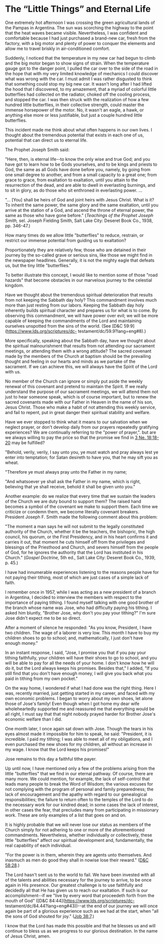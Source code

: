 # The “Little Things” and Eternal Life

One extremely hot afternoon I was crossing the green agricultural lands of the
Pampas in Argentina. The sun was scorching the highway to the point that the
heat waves became visible. Nevertheless, I was confident and comfortable
because I had just purchased a brand-new car, fresh from the factory, with a
big motor and plenty of power to conquer the elements and allow me to travel
briskly in air-conditioned comfort.

Suddenly, I noticed that the temperature in my new car had begun to climb and
the big motor began to show signs of strain. When the temperature gauge got to
the danger point, I pulled the car over to the side of the road in the hope
that with my very limited knowledge of mechanics I could discover what was
wrong with the car. I must admit I was rather disgusted to think that
something could stop my big new car. It wasn't long after I had lifted the
hood that I discovered, to my amazement, that a myriad of colorful little
butterflies had collected on the radiator, choked off the cooling process, and
stopped the car. I was then struck with the realization of how a few hundred
little butterflies, in their collective strength, could master the immense
horsepower of the motor. No, it wasn't an eagle, a hawk, or anything else more
or less justifiable, but just a couple hundred little butterflies.

This incident made me think about what often happens in our own lives. I
thought about the tremendous potential that exists in each one of us,
potential that can direct us to eternal life.

The Prophet Joseph Smith said:

"Here, then, is eternal life--to know the only wise and true God; and you have
got to learn how to be Gods yourselves, and to be kings and priests to God,
the same as all Gods have done before you, namely, by going from one small
degree to another, and from a small capacity to a great one; from grace to
grace, from exaltation to exaltation, until you attain to the resurrection of
the dead, and are able to dwell in everlasting burnings, and to sit in glory,
as do those who sit enthroned in everlasting power. ...

"... [You] shall be heirs of God and joint heirs with Jesus Christ. What is it?
To inherit the same power, the same glory and the same exaltation, until you
arrive at the station of a God, and ascend the throne of eternal power, the
same as those who have gone before." (_Teachings of the Prophet Joseph Smith,_
sel. Joseph Fielding Smith, Salt Lake City: Deseret Book Co., 1938, pp.
346-47.)

How many times do we allow little "butterflies" to reduce, restrain, or
restrict our immense potential from guiding us to exaltation?

Proportionately they are relatively few, those who are detained in their
journey by the so-called grave or serious sins, like those we might find in
the newspaper headlines. Generally, it is not the mighty eagle that defeats
us, but the tiny little "butterflies."

To better illustrate this concept, I would like to mention some of those "road
hazards" that become obstacles in our marvelous journey to the celestial
kingdom.

Have we thought about the tremendous spiritual deterioration that results from
not keeping the Sabbath day holy? This commandment involves much more than
just resting from our labors. Keeping the Sabbath day holy inherently builds
spiritual character and prepares us for what is to come. By observing this
commandment, we will have power over evil; we will be more capable of keeping
the commandments of the Lord and maintaining ourselves unspotted from the sins
of the world. (See [D&amp;C 59:9](https://www.lds.org/scriptures/dc-
testament/dc/59.9?lang=eng#8).)

More specifically, speaking about the Sabbath day, have we thought about the
spiritual malnourishment that results from not attending our sacrament
meetings, or attending them with a wrong attitude? The sacred covenant made by
the members of the Church at baptism should be the prevailing thought and
feeling in our hearts and minds as we partake of the sacrament. If we can
achieve this, we will always have the Spirit of the Lord with us.

No member of the Church can ignore or simply put aside the weekly renewal of
this covenant and pretend to maintain the Spirit. If we really understand the
purpose of our sacrament meetings, we will attend them not just to hear
someone speak, which is of course important, but to renew the sacred covenants
made with our Father in Heaven in the name of his son, Jesus Christ. Those who
make a habit of not attending this weekly service, and fail to repent, put in
great danger their spiritual stability and welfare.

Have we ever stopped to think what it means to our salvation when we neglect
prayer, or don't develop daily from our prayers repeatedly gratifying
experiences? We are continually referring to the "power of prayer,". but are
we always willing to pay the price so that the promise we find in [3 Ne.
18:18-20](https://www.lds.org/scriptures/bofm/3-ne/18.18-20?lang=eng#17) may
be fulfilled?

"Behold, verily, verily, I say unto you, ye must watch and pray always lest ye
enter into temptation; for Satan desireth to have you, that he may sift you as
wheat.

"Therefore ye must always pray unto the Father in my name;

"And whatsoever ye shall ask the Father in my name, which is right, believing
that ye shall receive, behold it shall be given unto you."

Another example: do we realize that every time that we sustain the leaders of
the Church we are duty bound to support them? The raised hand becomes a symbol
of the covenant we make to support them. Each time we criticize or condemn
them, we become literally covenant breakers. President Joseph F. Smith made
the following comment about this problem:

"The moment a man says he will not submit to the legally constituted authority
of the Church, whether it be the teachers, the bishopric, the high council,
his quorum, or the First Presidency, and in his heart confirms it and carries
it out, that moment he cuts himself off from the privileges and blessings of
the Priesthood and Church, and severs himself from the people of God, for he
ignores the authority that the Lord has instituted in his Church." (_Gospel
Doctrine,_ 5th ed., Salt Lake City: Deseret Book Co., 1939, p. 45.)

I have had innumerable experiences listening to the reasons people have for
not paying their tithing, most of which are just cases of a simple lack of
faith.

I remember once in 1957, while I was acting as a new president of a branch in
Argentina, I decided to interview the members with respect to the importance
of paying tithing. I found myself talking with one good brother of the branch
whose name was Jose, who had difficulty paying his tithing. I asked him
bluntly, "Brother Jose, why don't you pay your tithing?" I'm sure Jose didn't
expect me to be so direct.

After a moment of silence he responded: "As you know, President, I have two
children. The wage of a laborer is very low. This month I have to buy my
children shoes to go to school; and, mathematically, I just don't have enough
money."

In an instant response, I said, "Jose, I promise you that if you pay your
tithing faithfully, your children will have their shoes to go to school, and
you will be able to pay for all the needs of your home. I don't know how he
will do it, but the Lord always keeps his promises. Besides that," I added,
"If you still find that you don't have enough money, I will give you back what
you paid in tithing from my own pocket."

On the way home, I wondered if what I had done was the right thing. Here I
was, recently married, just getting started in my career, and faced with my
own economic problems. I began to worry about my own shoes, let alone those of
Jose's family! Even though when I got home my dear wife wholeheartedly
supported me and reassured me that everything would be all right, I must say
that that night nobody prayed harder for Brother Jose's economic welfare than
I did.

One month later, I once again sat down with Jose. Though the tears in his eyes
almost made it impossible for him to speak, he said: "President, it is
incredible. I paid my tithing; I was able to meet all of my obligations, and I
even purchased the new shoes for my children, all without an increase in my
wage. I know that the Lord keeps his promises!"

Jose remains to this day a faithful tithe payer.

Up until now, I have mentioned only a few of the problems arising from the
little "butterflies" that we find in our eternal pathway. Of course, there are
many more. We could mention, for example, the lack of self-control that leads
many people to break the Word of Wisdom; the various excuses for not complying
with the program of personal and family preparedness; the lack of
encouragement and the apathy with regard to our genealogical responsibilities;
the failure to return often to the temples of the Lord to do the necessary
work for our kindred dead; in some cases the lack of interest, in other cases
the fear, that precludes many from participating in missionary work. These are
only examples of a list that goes on and on.

It is highly probable that we will never lose our status as members of the
Church simply for not adhering to one or more of the aforementioned
commandments. Nevertheless, whether individually or collectively, these little
"butterflies" affect our spiritual development and, fundamentally, the real
capability of each individual.

"For the power is in them, wherein they are agents unto themselves. And
inasmuch as men do good they shall in nowise lose their reward." ([D&amp;C
58:28](https://www.lds.org/scriptures/dc-testament/dc/58.28?lang=eng#27).)

The Lord hasn't sent us to the world to fail. We have been invested with all
of the talents and abilities necessary for the journey to arrive, to be once
again in His presence. Our greatest challenge is to use faithfully and
decidedly all that He has given us to reach our exaltation. If such is our
accomplishment--if we "live by every word that proceedeth forth from the mouth
of God" ([D&amp;C 84:44](https://www.lds.org/scriptures/dc-
testament/dc/84.44?lang=eng#43))--at the end of our journey we will once again
be part of a glorious experience such as we had at the start, when "all the
sons of God shouted for joy." ([Job
38:7](https://www.lds.org/scriptures/ot/job/38.7?lang=eng#6).)

I know that the Lord has made this possible and that he blesses us and will
continue to bless us as we progress to our glorious destination. In the name
of Jesus Christ, amen.

